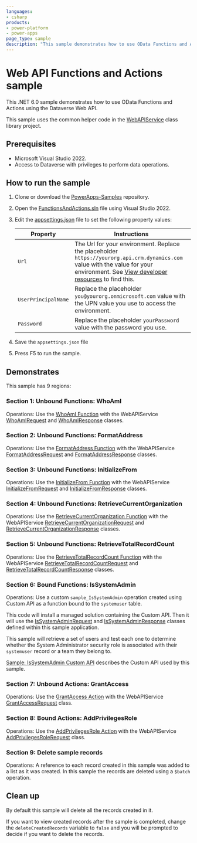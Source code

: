 ```yaml
---
languages:
- csharp
products:
- power-platform
- power-apps
page_type: sample
description: "This sample demonstrates how to use OData Functions and Actions using the Dataverse Web API."
---
```

# Web API Functions and Actions sample

This .NET 6.0 sample demonstrates how to use OData Functions and Actions using the Dataverse Web API.

This sample uses the common helper code in the [WebAPIService](../WebAPIService) class library project.

## Prerequisites

- Microsoft Visual Studio 2022.
- Access to Dataverse with privileges to perform data operations.

## How to run the sample

1. Clone or download the [PowerApps-Samples](https://github.com/microsoft/PowerApps-Samples) repository.
1. Open the [FunctionsAndActions.sln](https://github.com/microsoft/PowerApps-Samples/blob/master/dataverse/webapi/CSharp-NETx/FunctionsAndActions/FunctionsAndActions.sln) file using Visual Studio 2022.
1. Edit the [appsettings.json](https://github.com/microsoft/PowerApps-Samples/blob/master/dataverse/webapi/CSharp-NETx/appsettings.json) file to set the following property values:

   |Property|Instructions  |
   |---------|---------|
   |`Url`|The Url for your environment. Replace the placeholder `https://yourorg.api.crm.dynamics.com` value with the value for your environment. See [View developer resources](https://learn.microsoft.com/power-apps/developer/data-platform/view-download-developer-resources) to find this. |
   |`UserPrincipalName`|Replace the placeholder `you@yourorg.onmicrosoft.com` value with the UPN value you use to access the environment.|
   |`Password`|Replace the placeholder `yourPassword` value with the password you use.|

1. Save the `appsettings.json` file
1. Press F5 to run the sample.

## Demonstrates

This sample has 9 regions:

### Section 1: Unbound Functions: WhoAmI

Operations: Use the [WhoAmI Function](https://learn.microsoft.com/power-apps/developer/data-platform/webapi/reference/whoami) with the WebAPIService [WhoAmIRequest](https://github.com/microsoft/PowerApps-Samples/blob/master/dataverse/webapi/CSharp-NETx/WebAPIService/Messages/WhoAmIRequest.cs) and [WhoAmIResponse](https://github.com/microsoft/PowerApps-Samples/blob/master/dataverse/webapi/CSharp-NETx/WebAPIService/Messages/WhoAmIResponse.cs) classes.

### Section 2: Unbound Functions: FormatAddress

Operations: Use the [FormatAddress Function](https://learn.microsoft.com/power-apps/developer/data-platform/webapi/reference/formataddress) with the WebAPIService [FormatAddressRequest](https://github.com/microsoft/PowerApps-Samples/blob/master/dataverse/webapi/CSharp-NETx/WebAPIService/Messages/FormatAddressRequest.cs) and [FormatAddressResponse](https://github.com/microsoft/PowerApps-Samples/blob/master/dataverse/webapi/CSharp-NETx/WebAPIService/Messages/FormatAddressResponse.cs) classes.

### Section 3: Unbound Functions: InitializeFrom

Operations: Use the [InitializeFrom Function](https://learn.microsoft.com/power-apps/developer/data-platform/webapi/reference/initializefrom) with the WebAPIService [InitializeFromRequest](https://github.com/microsoft/PowerApps-Samples/blob/master/dataverse/webapi/CSharp-NETx/WebAPIService/Messages/InitializeFromRequest.cs) and [InitializeFromResponse](https://github.com/microsoft/PowerApps-Samples/blob/master/dataverse/webapi/CSharp-NETx/WebAPIService/Messages/InitializeFromResponse.cs) classes.

### Section 4: Unbound Functions: RetrieveCurrentOrganization

Operations: Use the [RetrieveCurrentOrganization Function](https://learn.microsoft.com/power-apps/developer/data-platform/webapi/reference/retrievecurrentorganization) with the WebAPIService [RetrieveCurrentOrganizationRequest](https://github.com/microsoft/PowerApps-Samples/blob/master/dataverse/webapi/CSharp-NETx/WebAPIService/Messages/RetrieveCurrentOrganizationRequest.cs) and [RetrieveCurrentOrganizationResponse](https://github.com/microsoft/PowerApps-Samples/blob/master/dataverse/webapi/CSharp-NETx/WebAPIService/Messages/RetrieveCurrentOrganizationResponse.cs) classes.

### Section 5: Unbound Functions: RetrieveTotalRecordCount

Operations: Use the [RetrieveTotalRecordCount Function](https://learn.microsoft.com/power-apps/developer/data-platform/webapi/reference/retrievetotalrecordcount) with the WebAPIService [RetrieveTotalRecordCountRequest](https://github.com/microsoft/PowerApps-Samples/blob/master/dataverse/webapi/CSharp-NETx/WebAPIService/Messages/RetrieveTotalRecordCountRequest.cs) and [RetrieveTotalRecordCountResponse](https://github.com/microsoft/PowerApps-Samples/blob/master/dataverse/webapi/CSharp-NETx/WebAPIService/Messages/RetrieveTotalRecordCountResponse.cs) classes.

### Section 6: Bound Functions: IsSystemAdmin

Operations: Use a custom `sample_IsSystemAdmin` operation created using Custom API as a function bound to the `systemuser` table.

This code will install a managed solution containing the Custom API. Then it will use the [IsSystemAdminRequest](https://github.com/microsoft/PowerApps-Samples/blob/master/dataverse/webapi/CSharp-NETx/FunctionsAndActions/Messages/IsSystemAdminRequest.cs) and [IsSystemAdminResponse](https://github.com/microsoft/PowerApps-Samples/blob/master/dataverse/webapi/CSharp-NETx/FunctionsAndActions/Messages/IsSystemAdminResponse.cs) classes defined within this sample application.

This sample will retrieve a set of users and test each one to determine whether the System Administrator security role is associated with their `systemuser` record or a team they belong to.

[Sample: IsSystemAdmin Custom API](../../../orgsvc/CSharp/IsSystemAdminCustomAPI/) describes the Custom API used by this sample.

### Section 7: Unbound Actions: GrantAccess

Operations: Use the [GrantAccess Action](https://learn.microsoft.com/power-apps/developer/data-platform/webapi/reference/grantaccess) with the WebAPIService [GrantAccessRequest](https://github.com/microsoft/PowerApps-Samples/blob/master/dataverse/webapi/CSharp-NETx/WebAPIService/Messages/GrantAccessRequest.cs) class.

### Section 8: Bound Actions: AddPrivilegesRole

Operations: Use the [AddPrivilegesRole Action](https://learn.microsoft.com/power-apps/developer/data-platform/webapi/reference/addprivilegesrole) with the WebAPIService [AddPrivilegesRoleRequest](https://github.com/microsoft/PowerApps-Samples/blob/master/dataverse/webapi/CSharp-NETx/WebAPIService/Messages/AddPrivilegesRoleRequest.cs) class.

### Section 9: Delete sample records

Operations: A reference to each record created in this sample was added to a list as it was created. In this sample the records are deleted using a `$batch` operation.

## Clean up

By default this sample will delete all the records created in it.

If you want to view created records after the sample is completed, change the `deleteCreatedRecords` variable to `false` and you will be prompted to decide if you want to delete the records.
